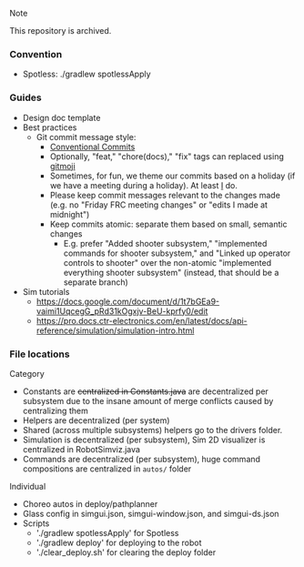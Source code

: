 >[!NOTE]
> This repository is archived.

### Convention

- Spotless: ./gradlew spotlessApply

### Guides

- Design doc template
- Best practices
  - Git commit message style:
    - [Conventional Commits](https://www.conventionalcommits.org/en/v1.0.0/)
    - Optionally, "feat," "chore(docs)," "fix" tags can replaced using [gitmoji](https://gitmoji.dev)
    - Sometimes, for fun, we theme our commits based on a holiday (if we have a meeting during a holiday). At least [I](https://github.com/ThatXliner) do.
    - Please keep commit messages relevant to the changes made (e.g. no "Friday FRC meeting changes" or "edits I made at midnight")
    - Keep commits atomic: separate them based on small, semantic changes
      - E.g. prefer "Added shooter subsystem," "implemented commands for shooter subsystem," and "Linked up operator controls to shooter" over the non-atomic "implemented everything shooter subsystem" (instead, that should be a separate branch)
- Sim tutorials
  - https://docs.google.com/document/d/1t7bGEa9-vaimi1UqcegG_pRd31kOgxjv-BeU-kprfy0/edit
  - https://pro.docs.ctr-electronics.com/en/latest/docs/api-reference/simulation/simulation-intro.html

### File locations

Category

- Constants are ~~centralized in Constants.java~~ are decentralized per subsystem due to the insane amount of merge conflicts caused by centralizing them
- Helpers are decentralized (per system)
- Shared (across multiple subsystems) helpers go to the drivers folder.
- Simulation is decentralized (per subsystem), Sim 2D visualizer is centralized in RobotSimviz.java
- Commands are decentralized (per subsystem), huge command compositions are centralized in `autos/` folder

Individual

- Choreo autos in deploy/pathplanner
- Glass config in simgui.json, simgui-window.json, and simgui-ds.json
- Scripts
  - './gradlew spotlessApply' for Spotless
  - './gradlew deploy' for deploying to the robot
  - './clear_deploy.sh' for clearing the deploy folder
